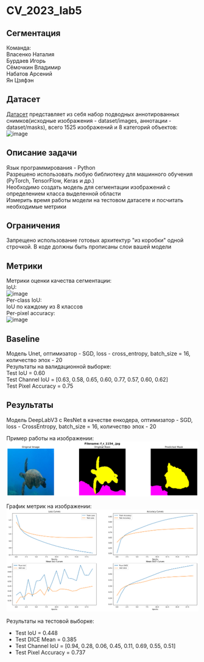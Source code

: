 # CV_2023_lab5
## Сегментация
Команда:  
Власенко Наталия  
Бурдаев Игорь  
Сёмочкин Владимир  
Набатов Арсений  
Ян Цзяфэн  
## Датасет
[Датасет](https://drive.google.com/file/d/1PwK2oz_NbJU0NsT42Wr_Yv6rcZcJa5Uc/view?usp=sharing) представляет из себя набор подводных аннотированных снимков(исходные изображения - dataset/images, аннотации - dataset/masks), всего 1525 изображений и 8 категорий объектов:  
![image](https://github.com/compfee/CV_2023_lab5/assets/55783463/32eed333-d053-4378-a459-2ee1882ddd7a)

## Описание задачи
Язык программирования - Python  
Разрешено использовать любую библиотеку для машинного обучения (PyTorch, TensorFlow, Keras и др.)  
Необходимо создать модель для сегментации изображений с определением класса выделенной области  
Измерить время работы модели на тестовом датасете и посчитать необходимые метрики  
## Ограничения
Запрещено использование готовых архитектур "из коробки" одной строчкой. В коде должны быть прописаны слои вашей модели
## Метрики
Метрики оценки качества сегментации:  
IoU:  
![image](https://github.com/compfee/CV_2023_lab5/assets/55783463/b78b3cdc-4b02-48dd-a474-c8ec7845f5d2)  
​Per-class IoU:  
IoU по каждому из 8 классов  
Per-pixel accuracy:  
![image](https://github.com/compfee/CV_2023_lab5/assets/55783463/4093f270-9ca5-4fc8-a7de-10c93e1c44dd)  
 

## Baseline
Модель Unet, оптимизатор - SGD, lоss - cross_entropy, batch_size = 16, количество эпох - 20  
Результаты на валидационной выборке:  
Test IoU = 0.60  
Test Channel IoU = [0.63, 0.58, 0.65, 0.60, 0.77, 0.57, 0.60, 0.62]  
Test Pixel Accuracy = 0.75  

## Результаты
Модель DeepLabV3 с ResNet в качестве енкодера, оптимизатор - SGD, lоss - CrossEntropy, batch_size = 16, количество эпох - 20

Пример работы на изображении:
![example_img](https://github.com/Simraki/CV_2023_lab_5/blob/master/images/example_res.png)
  

График метрик на изображении:
![metrics_img](https://github.com/Simraki/CV_2023_lab_5/blob/master/images/plots.png)

Результаты на тестовой выборке:

- Test IoU = 0.448
- Test DICE Mean = 0.385
- Test Channel IoU = [0.94, 0.28, 0.06, 0.45, 0.11, 0.69, 0.55, 0.51]
- Test Pixel Accuracy = 0.737
